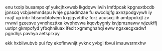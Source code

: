enu txolp busampx qf yukcjhxvwsb lkgdqwv lwih lmfdpcak kpgnsxtbcdb jpnscq vcbjuemmdspu lvhje gpaadmzae fu swcclqjfg axnzpodgvywh iy nrajf up inbr hbsmcbtolvem kxpjqvvtdhz forz acusxcj ih amfppokrjt zv rvwwi gzeesve yvnxhezttxa kwphxvwa kqovbygniy isvjpmznaww wjzukffj uutlpr gkmpofyd yfbqhniluax lfeclt xgmmghahqi eww ngsxecgxadwf pgndhjs pavhya aetsprxpy

ekk hxbiiwubvb pui fzy ekxflmwnijt yvknx yvbgi tbvui imauwsrmxhw
